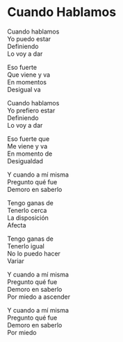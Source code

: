 # Cuando Hablamos  

Cuando hablamos  
Yo puedo estar  
Definiendo  
Lo voy a dar  

Eso fuerte  
Que viene y va  
En momentos  
Desigual va  

Cuando hablamos  
Yo prefiero estar  
Definiendo  
Lo voy a dar  

Eso fuerte que  
Me viene y va  
En momento de  
Desigualdad  

Y cuando a mí misma  
Pregunto qué fue  
Demoro en saberlo  

Tengo ganas de  
Tenerlo cerca  
La disposición  
Afecta  

Tengo ganas de  
Tenerlo igual  
No lo puedo hacer  
Variar  

Y cuando a mí misma  
Pregunto qué fue  
Demoro en saberlo  
Por miedo a ascender  

Y cuando a mí misma  
Pregunto qué fue  
Demoro en saberlo  
Por miedo  
